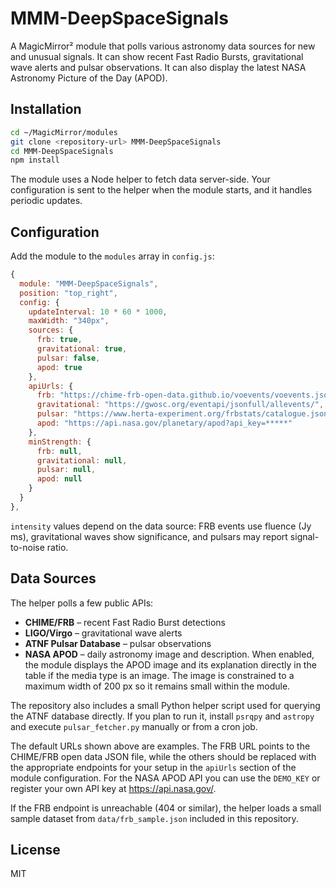 # MMM-DeepSpaceSignals

A MagicMirror² module that polls various astronomy data sources for new and unusual
signals. It can show recent Fast Radio Bursts, gravitational wave alerts and
pulsar observations. It can also display the latest NASA Astronomy Picture of
the Day (APOD).

## Installation

```bash
cd ~/MagicMirror/modules
git clone <repository-url> MMM-DeepSpaceSignals
cd MMM-DeepSpaceSignals
npm install
```

The module uses a Node helper to fetch data server-side. Your configuration is
sent to the helper when the module starts, and it handles periodic updates.

## Configuration
Add the module to the `modules` array in `config.js`:

```javascript
{
  module: "MMM-DeepSpaceSignals",
  position: "top_right",
  config: {
    updateInterval: 10 * 60 * 1000,
    maxWidth: "340px",
    sources: {
      frb: true,
      gravitational: true,
      pulsar: false,
      apod: true
    },
    apiUrls: {
      frb: "https://chime-frb-open-data.github.io/voevents/voevents.json",
      gravitational: "https://gwosc.org/eventapi/jsonfull/allevents/",
      pulsar: "https://www.herta-experiment.org/frbstats/catalogue.json",
      apod: "https://api.nasa.gov/planetary/apod?api_key=*****"
    },
    minStrength: {
      frb: null,
      gravitational: null,
      pulsar: null,
      apod: null
    }
  }
},

```

`intensity` values depend on the data source: FRB events use fluence (Jy ms),
gravitational waves show significance, and pulsars may report signal-to-noise
ratio.

## Data Sources
The helper polls a few public APIs:
- **CHIME/FRB** – recent Fast Radio Burst detections
- **LIGO/Virgo** – gravitational wave alerts
- **ATNF Pulsar Database** – pulsar observations
- **NASA APOD** – daily astronomy image and description. When enabled, the module displays the APOD image and its explanation directly in the table if the media type is an image. The image is constrained to a maximum width of 200&nbsp;px so it remains small within the module.

The repository also includes a small Python helper script used for querying the
ATNF database directly. If you plan to run it, install `psrqpy` and `astropy`
and execute `pulsar_fetcher.py` manually or from a cron job.

The default URLs shown above are examples. The FRB URL points to the CHIME/FRB
open data JSON file, while the others should be replaced with the appropriate
endpoints for your setup in the `apiUrls` section of the module configuration.
For the NASA APOD API you can use the `DEMO_KEY` or register your own API key at
<https://api.nasa.gov/>.

If the FRB endpoint is unreachable (404 or similar), the helper loads a small
sample dataset from `data/frb_sample.json` included in this repository.

## License
MIT
